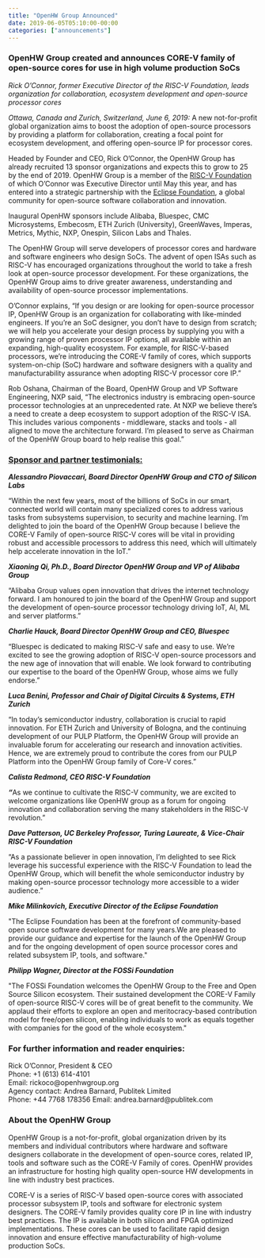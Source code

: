 ```yaml
---
title: "OpenHW Group Announced"
date: 2019-06-05T05:10:00-00:00
categories: ["announcements"]
---
```


<!--more-->

<h3>OpenHW Group created and announces CORE-V family of open-source cores for use in high volume production SoCs</h3>

<p><em>Rick O&rsquo;Connor, former Executive Director of the RISC-V Foundation, leads organization for collaboration, ecosystem development and open-source processor cores</em></p>

<p><em>Ottawa, Canada and Zurich, Switzerland, June 6, 2019: </em>A new not-for-profit global organization aims to boost the adoption of open-source processors by providing a platform for collaboration, creating a focal point for ecosystem development, and offering open-source IP for processor cores.</p>

<p>Headed by Founder and CEO, Rick O&rsquo;Connor, the OpenHW Group has already recruited 13 sponsor organizations and expects this to grow to 25 by the end of 2019. OpenHW Group is a member of the <a href="https://riscv.org/">RISC-V Foundation</a> of which O&rsquo;Connor was Executive Director until May this year, and has entered into a strategic partnership with the <a href="https://www.eclipse.org/org/">Eclipse Foundation</a>, a global community for open-source software collaboration and innovation.</p>

<p>Inaugural OpenHW sponsors include Alibaba, Bluespec, CMC Microsystems, Embecosm, ETH Zurich (University), GreenWaves, Imperas, Metrics, Mythic, NXP, Onespin, Silicon Labs and Thales.&nbsp;</p>

<p>The OpenHW Group will serve developers of processor cores and hardware and software engineers who design SoCs. The advent of open ISAs such as RISC-V has encouraged organizations throughout the world to take a fresh look at open-source processor development. For these organizations, the OpenHW Group aims to drive greater awareness, understanding and availability of open-source processor implementations.&nbsp;</p>

<p>O&rsquo;Connor explains, &ldquo;If you design or are looking for open-source processor IP, OpenHW Group is an organization for collaborating with like-minded engineers. If you&rsquo;re an SoC designer, you don&rsquo;t have to design from scratch; we will help you accelerate your design process by supplying you with a growing range of proven processor IP options, all available within an expanding, high-quality ecosystem. For example, for RISC-V-based processors, we&rsquo;re introducing the CORE-V family of cores, which supports system-on-chip (SoC) hardware and software designers with a quality and manufacturability assurance when adopting RISC-V processor core IP.&rdquo;&nbsp; &nbsp; &nbsp;</p>

<p>Rob Oshana, Chairman of the Board, OpenHW Group and VP Software Engineering, NXP said, &ldquo;The electronics industry is embracing open-source processor technologies at an unprecedented rate. At NXP we believe there&rsquo;s a need to create a deep ecosystem to support adoption of the RISC-V ISA. This includes various components - middleware, stacks and tools - all aligned to move the architecture forward. I&rsquo;m pleased to serve as Chairman of the OpenHW Group board to help realise this goal.&rdquo;</p>

<h3><a href="https://www.openhwgroup.org/#testimonials">Sponsor and partner testimonials:</a></h3>

<p><strong><em>Alessandro Piovaccari, Board Director OpenHW Group and CTO of Silicon Labs</em></strong></p>

<p>&ldquo;Within the next few years, most of the billions of SoCs in our smart, connected world will contain many specialized cores to address various tasks from subsystems supervision, to security and machine learning. I&rsquo;m delighted to join the board of the OpenHW Group because I believe the CORE-V Family of open-source RISC-V cores will be vital in providing robust and accessible processors to address this need, which will ultimately help&nbsp;accelerate&nbsp;innovation in&nbsp;the&nbsp;IoT.&rdquo;</p>

<p><strong><em>Xiaoning Qi, Ph.D., Board Director OpenHW Group and VP of Alibaba Group</em></strong></p>

<p>&ldquo;Alibaba Group values open innovation that drives the internet technology forward. I am honoured to join the board of the OpenHW Group and support the development of open-source processor technology driving IoT, AI, ML and server platforms.&rdquo;</p>

<p><strong><em>Charlie Hauck, Board Director OpenHW Group and CEO, Bluespec</em></strong></p>

<p>&ldquo;Bluespec is dedicated to making&nbsp;RISC-V safe and easy to use. We&rsquo;re excited to see the growing adoption of&nbsp;RISC-V open-source processors and the new age of innovation that will enable. We look forward to contributing our expertise to the board of the&nbsp;OpenHW Group, whose aims we fully endorse.&rdquo;&nbsp;</p>

<p><strong><em>Luca Benini, Professor and Chair of Digital Circuits &amp; Systems, ETH Zurich &nbsp; &nbsp; &nbsp; &nbsp; &nbsp; &nbsp; </em></strong></p>

<p>&ldquo;In today&rsquo;s semiconductor industry, collaboration is crucial to rapid innovation. For ETH Zurich and University of Bologna, and the continuing development of our PULP Platform, the OpenHW Group will provide an invaluable forum for accelerating our research and innovation activities.&nbsp; Hence, we are extremely proud to contribute the cores from our PULP Platform into the OpenHW Group family of Core-V cores.&rdquo;</p>

<p><strong><em>Calista Redmond, CEO RISC-V Foundation&nbsp; &nbsp; &nbsp; &nbsp; &nbsp; &nbsp; &nbsp; &nbsp; &nbsp; &nbsp; &nbsp; &nbsp; &nbsp; &nbsp; &nbsp; &nbsp; &nbsp; &nbsp; &nbsp; &nbsp; &nbsp; &nbsp; &nbsp; &nbsp; &nbsp; &nbsp; &nbsp; &nbsp; </em></strong></p>

<p><strong><em>&ldquo;</em></strong>As we continue to cultivate the RISC-V community, we are excited to welcome organizations like OpenHW group as a forum for ongoing innovation and collaboration serving the many stakeholders in the RISC-V revolution.&rdquo;</p>

<p><strong><em>Dave Patterson, UC Berkeley Professor, Turing Laureate, &amp; Vice-Chair RISC-V Foundation</em></strong></p>

<p>&ldquo;As a passionate believer in open innovation, I&rsquo;m delighted to see Rick leverage his successful experience with the RISC-V Foundation to lead the OpenHW Group, which will benefit the whole semiconductor industry by making open-source processor technology more accessible to a wider audience.&rdquo;</p>

<p><strong><em>Mike Milinkovich, Executive Director of the Eclipse Foundation</em></strong></p>

<p>&quot;The Eclipse Foundation has been at the forefront of community-based open source software development for many years.We are pleased to provide our guidance and expertise for the launch of the OpenHW Group and for the ongoing development of open source processor cores and related subsystem IP, tools, and software.&quot;</p>

<p><strong><em>Philipp Wagner, Director at the FOSSi Foundation</em></strong></p>

<p>&quot;The FOSSi Foundation welcomes the OpenHW Group to the Free and Open Source Silicon ecosystem. Their sustained development the CORE-V Family of open-source RISC-V cores&nbsp;will be of great benefit to the community. We applaud their efforts to explore an open and meritocracy-based contribution model for free/open silicon, enabling individuals to work as equals together with companies for the good of the whole ecosystem.&quot;</p>

<h3>For further information and reader enquiries:</h3>

<p>Rick O&rsquo;Connor, President &amp; CEO<br />
Phone: +1 (613) 614-4101<br />
Email: rickoco@openhwgroup.org<br />
Agency contact: Andrea Barnard, Publitek Limited<br />
Phone: +44 7768 178356 Email: andrea.barnard@publitek.com</p>

<h3>About the OpenHW Group</h3>

<p>OpenHW Group is a not-for-profit, global organization driven by its members and individual contributors where hardware and software designers collaborate in the development of open-source cores, related IP, tools and software such as the CORE-V Family of cores. OpenHW provides an infrastructure for hosting high quality open-source HW developments in line with industry best practices.&nbsp;</p>

<p>CORE-V is a series of RISC-V based open-source cores with associated processor subsystem IP, tools and software for electronic system designers. The CORE-V family provides quality core IP in line with industry best practices. The IP is available in both silicon and FPGA optimized implementations. These cores can be used to facilitate rapid design innovation and ensure effective manufacturability of high-volume production SoCs.</p>

